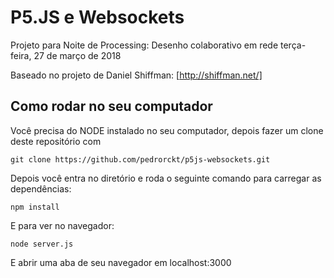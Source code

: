 # P5.JS e Websockets

Projeto para Noite de Processing: Desenho colaborativo em rede
terça-feira, 27 de março de 2018

Baseado no projeto de Daniel Shiffman:
[http://shiffman.net/]

## Como rodar no seu computador

Você precisa do NODE instalado no seu computador, depois fazer um clone deste repositório com

    git clone https://github.com/pedrorckt/p5js-websockets.git

Depois você entra no diretório e roda o seguinte comando para carregar as dependências:

    npm install

E para ver no navegador:

    node server.js

E abrir uma aba de seu navegador em localhost:3000
